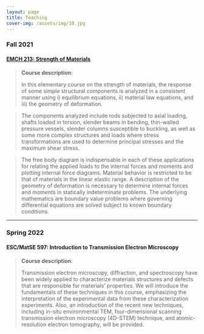 ```yaml
---
layout: page
title: Teaching
cover-img: /assets/img/10.jpg
---
```

### Fall 2021
#### [EMCH 213: Strength of Materials](https://bulletins.psu.edu/university-course-descriptions/undergraduate/emch/)
> **Course description**:
>
>In this elementary course on the strength of materials, the response of some simple structural components is analyzed in a consistent manner using i) equilibrium equations, ii) material law equations, and iii) the geometry of deformation. 

>The components analyzed include rods subjected to axial loading, shafts loaded in torsion, slender beams in bending, thin-walled pressure vessels, slender columns susceptible to buckling, as well as some more complex structures and loads where stress transformations are used to determine principal stresses and the maximum shear stress. 

>The free body diagram is indispensable in each of these applications for relating the applied loads to the internal forces and moments and plotting internal force diagrams. Material behavior is restricted to be that of materials in the linear elastic range. A description of the geometry of deformation is necessary to determine internal forces and moments in statically indeterminate problems. The underlying mathematics are boundary value problems where governing differential equations are solved subject to known boundary conditions. 

---

### Spring 2022
#### ESC/MatSE 597: Introduction to Transmission Electron Microscopy
>**Course description**:
>
>Transmission electron microscopy, diffraction, and spectroscopy have been widely applied to characterize materials structures and defects that are responsible for materials’ properties. We will introduce the fundamentals of these techniques in this course, emphasizing the interpretation of the experimental data from these characterization experiments. Also, an introduction of the recent new techniques, including in-situ environmental TEM, four-dimensional scanning transmission electron microscopy (4D-STEM) technique, and atomic-resolution electron tomography, will be provided. 
